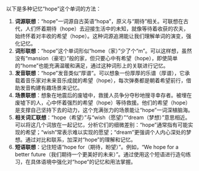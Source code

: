 以下是多种记忆“hope”这个单词的方法：
1. **词源联想**：“hope”一词源自古英语“hopa”，原义与“期待”相关。可联想在古代，人们怀着期待（hope）去迎接生活中的未知，就像等待着收获的农夫，始终怀着对丰收的希望（hope）。这种词源追溯能让我们理解单词的演变，强化记忆。
2. **词形联想**：“hope”这个单词形似“home（家）”少了个“m”。可以这样想，虽然没有“mansion（豪宅）”般的家，但只要心中有希望（hope），即使简单的“home”也能充满温暖和满足，通过这种词形上的关联进行记忆。
3. **发音联想**：“hope”发音类似“厚谱”。可以想象一份厚厚的乐谱（厚谱），它承载着音乐家对未来音乐成就的希望（hope），每次弹奏都是朝着希望前行，借助发音构建有趣场景来记忆。
4. **场景联想**：想象在地震后的废墟中，救援人员争分夺秒地搜寻幸存者。被埋在废墟下的人，心中怀着强烈的希望（hope）等待救援。他们的希望（hope）是支撑自己坚持下去的动力，这个充满张力的场景能让“hope”一词深植脑海。
5. **相关词汇联想**：“hope（希望）”与“wish（愿望）”“dream（梦想）”意思相近。可以将这几个词放在一起记忆，分析它们的细微差别：“hope”通常指有可能实现的希望；“wish”常表示难以实现的愿望；“dream”更强调个人内心深处的梦想。通过对比和联系，加深对“hope”的理解和记忆。
6. **短语联想**：记住短语“hope for（期待，盼望）”。例如，“We hope for a better future（我们期待一个更美好的未来）”。通过使用这个短语进行造句练习，在具体语境中强化对“hope”的记忆和用法掌握。 